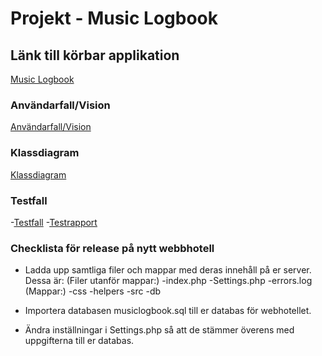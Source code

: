 Projekt - Music Logbook
======================

## Länk till körbar applikation

[Music Logbook](http://mianygren.nu/MusicLogbook)

### Användarfall/Vision 

[Användarfall/Vision](http://www.mianygren.nu/PHP-1DV408/Projekt/Vision_Anv%C3%A4ndarfall.pdf)

### Klassdiagram

[Klassdiagram](http://www.mianygren.nu/PHP-1DV408/Projekt/klassdiagram.pdf)

### Testfall 

-[Testfall](http://www.mianygren.nu/PHP-1DV408/Projekt/Testfall.pdf)
-[Testrapport](http://mianygren.nu/MusicLogbook)


### Checklista för release på nytt webbhotell
* Ladda upp samtliga filer och mappar med deras innehåll på er server. Dessa är:
	(Filer utanför mappar:)
		-index.php
		-Settings.php
	 	-errors.log
 	(Mappar:)
 		 -css
 		 -helpers
 		 -src
 		 -db
  	  
* Importera databasen musiclogbook.sql till er databas för webhotellet. 

* Ändra inställningar i Settings.php så att de stämmer överens med uppgifterna till er databas. 